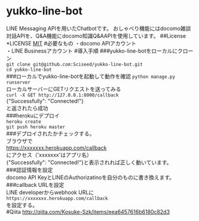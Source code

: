 # yukko-line-bot
LINE Messaging APIを用いたChatbotです。
おしゃべり機能にはdocomo雑談対話APIを、Q&A機能にdocomo知識Q&AAPIを使用しています。
##License
*LICENSE
[MIT](https://github.com/Sciseed/yukko-line-bot/blob/master/LICENSE.txt)
#必要なもの
・docomo APIアカウント  
・LINE Businessアカウント
#導入手順
###yukko-line-botをローカルにクローン  
`git clone git@github.com:Sciseed/yukko-line-bot.git`  
`cd yukko-line-bot`  
###ローカルでyukko-line-botを起動して動作を確認
`python manage.py runserver`  
ローカルサーバーにGETリクエストを送ってみる  
`curl -X GET http://127.0.0.1:8000/callback`  
{"Successfully": "Connected!"}  
と返されたら成功  
###herokuにデプロイ  
`heroku create`  
`git push heroku master`  
###デプロイされたかチェックする。  
ブラウザで  
https://xxxxxxx.herokuapp.com/callback  
にアクセス（'xxxxxxx'はアプリ名）  
{"Successfully": "Connected!"}と表示されれば正しく動いています。  
###認証情報を設定  
docomo API KeyとLINEのAuthorizatinoを自分のものに書き換えます。  
###callback URLを設定  
LINE developerからwebhook URLに  
`https://xxxxxxx.herokuapp.com/callback`  
を設定する。  
#Qiita
http://qiita.com/Kosuke-Szk/items/eea6457616b6180c82d3